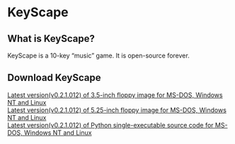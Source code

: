# KeyScape
## What is KeyScape?
KeyScape is a 10-key “music” game. It is open-source forever.
## Download KeyScape
[Latest version(v0.2.1.012) of 3.5-inch floppy image for MS-DOS, Windows NT and Linux](https://github.com/cheny0y0/KeyScape/releases/download/v0.2.1.012/keyscape-v0.2.1.012-3.5-inch-flp.img)  
[Latest version(v0.2.1.012) of 5.25-inch floppy image for MS-DOS, Windows NT and Linux](https://github.com/cheny0y0/KeyScape/releases/download/v0.2.1.012/keyscape-v0.2.1.012-5.25-inch-flp.img)  
[Latest version(v0.2.1.012) of Python single-executable source code for MS-DOS, Windows NT and Linux](https://github.com/cheny0y0/KeyScape/releases/download/v0.2.1.012/keyscape-v0.2.1.012-exec.py)
